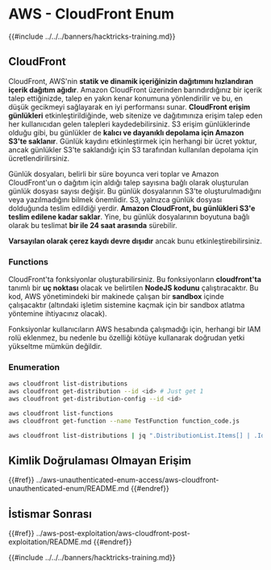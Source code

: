 # AWS - CloudFront Enum

{{#include ../../../banners/hacktricks-training.md}}

## CloudFront

CloudFront, AWS'nin **statik ve dinamik içeriğinizin dağıtımını hızlandıran içerik dağıtım ağıdır**. Amazon CloudFront üzerinden barındırdığınız bir içerik talep ettiğinizde, talep en yakın kenar konumuna yönlendirilir ve bu, en düşük gecikmeyi sağlayarak en iyi performansı sunar. **CloudFront erişim günlükleri** etkinleştirildiğinde, web sitenize ve dağıtımınıza erişim talep eden her kullanıcıdan gelen talepleri kaydedebilirsiniz. S3 erişim günlüklerinde olduğu gibi, bu günlükler de **kalıcı ve dayanıklı depolama için Amazon S3'te saklanır**. Günlük kaydını etkinleştirmek için herhangi bir ücret yoktur, ancak günlükler S3'te saklandığı için S3 tarafından kullanılan depolama için ücretlendirilirsiniz.

Günlük dosyaları, belirli bir süre boyunca veri toplar ve Amazon CloudFront'un o dağıtım için aldığı talep sayısına bağlı olarak oluşturulan günlük dosyası sayısı değişir. Bu günlük dosyalarının S3'te oluşturulmadığını veya yazılmadığını bilmek önemlidir. S3, yalnızca günlük dosyası dolduğunda teslim edildiği yerdir. **Amazon CloudFront, bu günlükleri S3'e teslim edilene kadar saklar**. Yine, bu günlük dosyalarının boyutuna bağlı olarak bu teslimat **bir ile 24 saat arasında** sürebilir.

**Varsayılan olarak çerez kaydı devre dışıdır** ancak bunu etkinleştirebilirsiniz.

### Functions

CloudFront'ta fonksiyonlar oluşturabilirsiniz. Bu fonksiyonların **cloudfront'ta** tanımlı bir **uç noktası** olacak ve belirtilen **NodeJS kodunu** çalıştıracaktır. Bu kod, AWS yönetimindeki bir makinede çalışan bir **sandbox** içinde çalışacaktır (altındaki işletim sistemine kaçmak için bir sandbox atlatma yöntemine ihtiyacınız olacak).

Fonksiyonlar kullanıcıların AWS hesabında çalışmadığı için, herhangi bir IAM rolü eklenmez, bu nedenle bu özelliği kötüye kullanarak doğrudan yetki yükseltme mümkün değildir.

### Enumeration
```bash
aws cloudfront list-distributions
aws cloudfront get-distribution --id <id> # Just get 1
aws cloudfront get-distribution-config --id <id>

aws cloudfront list-functions
aws cloudfront get-function --name TestFunction function_code.js

aws cloudfront list-distributions | jq ".DistributionList.Items[] | .Id, .Origins.Items[].Id, .Origins.Items[].DomainName, .AliasICPRecordals[].CNAME"
```
## Kimlik Doğrulaması Olmayan Erişim

{{#ref}}
../aws-unauthenticated-enum-access/aws-cloudfront-unauthenticated-enum/README.md
{{#endref}}

## İstismar Sonrası

{{#ref}}
../aws-post-exploitation/aws-cloudfront-post-exploitation/README.md
{{#endref}}

{{#include ../../../banners/hacktricks-training.md}}
